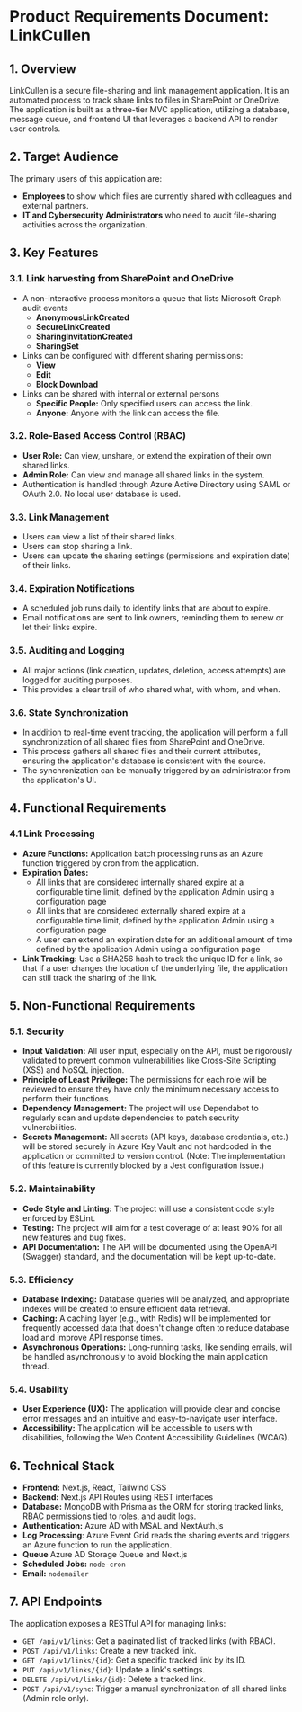 # Product Requirements Document: LinkCullen

## 1. Overview

LinkCullen is a secure file-sharing and link management application. It is an automated process to track share links to files in SharePoint or OneDrive. The application is built as a three-tier MVC application, utilizing a database, message queue, and frontend UI that leverages a backend API to render user controls.

## 2. Target Audience

The primary users of this application are:
*   **Employees** to show which files are currently shared with colleagues and external partners.
*   **IT and Cybersecurity Administrators** who need to audit file-sharing activities across the organization.

## 3. Key Features

### 3.1. Link harvesting from SharePoint and OneDrive
*   A non-interactive process monitors a queue that lists Microsoft Graph audit events
    *   **AnonymousLinkCreated**
    *   **SecureLinkCreated**
    *   **SharingInvitationCreated**
    *   **SharingSet**
*   Links can be configured with different sharing permissions:
    *   **View**
    *   **Edit**
    *   **Block Download**
*   Links can be shared with internal or external persons
    *   **Specific People:** Only specified users can access the link.
    *   **Anyone:** Anyone with the link can access the file.

### 3.2. Role-Based Access Control (RBAC)
*   **User Role:** Can view, unshare, or extend the expiration of their own shared links.
*   **Admin Role:** Can view and manage all shared links in the system.
*   Authentication is handled through Azure Active Directory using SAML or OAuth 2.0. No local user database is used.

### 3.3. Link Management
*   Users can view a list of their shared links.
*   Users can stop sharing a link.
*   Users can update the sharing settings (permissions and expiration date) of their links.

### 3.4. Expiration Notifications
*   A scheduled job runs daily to identify links that are about to expire.
*   Email notifications are sent to link owners, reminding them to renew or let their links expire.

### 3.5. Auditing and Logging
*   All major actions (link creation, updates, deletion, access attempts) are logged for auditing purposes.
*   This provides a clear trail of who shared what, with whom, and when.

### 3.6. State Synchronization
*   In addition to real-time event tracking, the application will perform a full synchronization of all shared files from SharePoint and OneDrive.
*   This process gathers all shared files and their current attributes, ensuring the application's database is consistent with the source.
*   The synchronization can be manually triggered by an administrator from the application's UI.

## 4. Functional Requirements

### 4.1 Link Processing
*   **Azure Functions:** Application batch processing runs as an Azure function triggered by cron from the application.
*   **Expiration Dates:**
    * All links that are considered internally shared expire at a configurable time limit, defined by the application Admin using a configuration page
    * All links that are considered externally shared expire at a configurable time limit, defined by the application Admin using a configuration page
    * A user can extend an expiration date for an additional amount of time defined by the application Admin using a configuration page
*   **Link Tracking:** Use a SHA256 hash to track the unique ID for a link, so that if a user changes the location of the underlying file, the application can still track the sharing of the link.

## 5. Non-Functional Requirements

### 5.1. Security
*   **Input Validation:** All user input, especially on the API, must be rigorously validated to prevent common vulnerabilities like Cross-Site Scripting (XSS) and NoSQL injection.
*   **Principle of Least Privilege:** The permissions for each role will be reviewed to ensure they have only the minimum necessary access to perform their functions.
*   **Dependency Management:** The project will use Dependabot to regularly scan and update dependencies to patch security vulnerabilities.
*   **Secrets Management:** All secrets (API keys, database credentials, etc.) will be stored securely in Azure Key Vault and not hardcoded in the application or committed to version control. (Note: The implementation of this feature is currently blocked by a Jest configuration issue.)

### 5.2. Maintainability
*   **Code Style and Linting:** The project will use a consistent code style enforced by ESLint.
*   **Testing:** The project will aim for a test coverage of at least 90% for all new features and bug fixes.
*   **API Documentation:** The API will be documented using the OpenAPI (Swagger) standard, and the documentation will be kept up-to-date.

### 5.3. Efficiency
*   **Database Indexing:** Database queries will be analyzed, and appropriate indexes will be created to ensure efficient data retrieval.
*   **Caching:** A caching layer (e.g., with Redis) will be implemented for frequently accessed data that doesn't change often to reduce database load and improve API response times.
*   **Asynchronous Operations:** Long-running tasks, like sending emails, will be handled asynchronously to avoid blocking the main application thread.

### 5.4. Usability
*   **User Experience (UX):** The application will provide clear and concise error messages and an intuitive and easy-to-navigate user interface.
*   **Accessibility:** The application will be accessible to users with disabilities, following the Web Content Accessibility Guidelines (WCAG).

## 6. Technical Stack

*   **Frontend:** Next.js, React, Tailwind CSS
*   **Backend:** Next.js API Routes using REST interfaces
*   **Database:** MongoDB with Prisma as the ORM for storing tracked links, RBAC permissions tied to roles, and audit logs.
*   **Authentication:** Azure AD with MSAL and NextAuth.js
*   **Log Processing**: Azure Event Grid reads the sharing events and triggers an Azure function to run the application.
*   **Queue** Azure AD Storage Queue and Next.js
*   **Scheduled Jobs:** `node-cron`
*   **Email:** `nodemailer`

## 7. API Endpoints

The application exposes a RESTful API for managing links:
*   `GET /api/v1/links`: Get a paginated list of tracked links (with RBAC).
*   `POST /api/v1/links`: Create a new tracked link.
*   `GET /api/v1/links/{id}`: Get a specific tracked link by its ID.
*   `PUT /api/v1/links/{id}`: Update a link's settings.
*   `DELETE /api/v1/links/{id}`: Delete a tracked link.
*   `POST /api/v1/sync`: Trigger a manual synchronization of all shared links (Admin role only).
